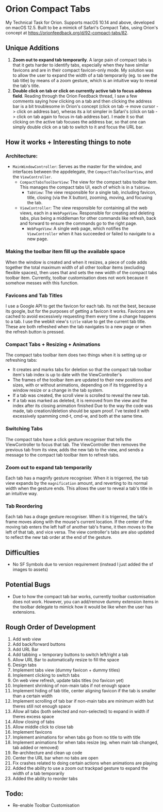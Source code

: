# Orion Compact Tabs
My Technical Task for Orion. Supports macOS 10.14 and above, developed on macOS 12.5. Built to be a mimick of Safari's Compact Tabs, using Orion's concept at https://orionfeedback.org/d/92-compact-tabs/82.

## Unique Additions
1. **Zoom out to expand tab temporarily**. A large pain of compact tabs is that it gets harder to identify tabs, especially when they have similar favicons and are in their compact favicon-only mode. My solution was to allow the user to expand the width of a tab temporarily (eg. to see the tab title) by means of a zoom gesture, which is an intuitive way to reveal the tab's title.
2. **Double click on tab or click on currently active tab to focus address field**. Reading through the Orion Feedback thread, I saw a few comments saying how clicking on a tab and then clicking the address bar is a bit troublesome in Orion's concept (click on tab -> move cursor -> click on address bar), wheras its a lot simpler in Safari's (click on tab -> click on tab again to focus in-tab address bar). I made it so that clicking on the active tab focuses the address bar, so that one can simply double click on a tab to switch to it and focus the URL bar. 

## How it works + Interesting things to note
### Architecture:
- `MainWindowController`: Serves as the master for the window, and interfaces between the appdelegate, the `CompactTabsToolbarView`, and the `ViewController`.
  - `CompactTabsToolbarView`: The view for the compact tabs toolbar item. This manages the compact tabs UI, each of which is in a `TabView`.
    - `TabView`: The view responsible for a single tab, including favicon, title, closing (via the X button), zooming, moving, and focusing the tab.
  - `ViewController`: The view responsible for containing all the web views, each in a `WebPageView`. Responsible for creating and deleting tabs, plus being a middleman for other commands like refresh, back and forward to ensure the commands go to the right page.
  	- `WebPageView`: A single web page, which notifies the `ViewController` when it has succeeded or failed to navigate to a new page.

### Making the toolbar item fill up the available space
When the window is created and when it resizes, a piece of code adds together the total maximum width of all other toolbar items (excluding flexible spaces), then uses that and sets the new width of the compact tabs toolbar item. Currently, toolbar customisation does not work because it somehow messes with this function.

### Favicons and Tab Titles
I use a Google API to get the favicon for each tab. Its not the best, because its google, but for the purposes of getting a favicon it works. Favicons are cached to avoid excessively requesting them every time a change happens to a tab. I use the webkit view's `title` value to get the current tab title. These are both refreshed when the tab navigates to a new page or when the refresh button is pressed.

### Compact Tabs + Resizing + Animations
The compact tabs toolbar item does two things when it is setting up or refreshing tabs:
- It creates and marks tabs for deletion so that the compact tab toolbar item's tab index is up to date with the ViewController's
- The frames of the toolbar item are updated to their new positions and sizes, with or without animations, depending on if its triggered by a window resize or a change in the tab system.
- If a tab was created, the scroll view is scrolled to reveal the new tab.
- If a tab was marked as deleted, it is removed from the view and the index after its closing animation finished
Due to the way the code was made, tab creation/deletion should be spam proof. I've tested it with excessively spamming cmd-t, cmd-w, and both at the same time.

### Switching Tabs
The compact tabs have a click gesture recogniser that tells the ViewController to focus that tab. The ViewController then removes the previous tab from its view, adds the new tab to the view, and sends a message to the compact tab toolbar item to refresh tabs.

### Zoom out to expand tab temporarily
Each tab has a magnify gesture recogniser. When it is trigerred, the tab view expands by the `magnification` amount, and reverting to its normal width when the gesture ends. This allows the user to reveal a tab's title in an intuitive way.

### Tab Reordering
Each tab has a drage gesture recogniser. When it is trigerred, the tab's frame moves along with the mouse's current location. If the center of the moving tab enters the left half of another tab's frame, it then moves to the left of that tab, and vice versa. The view controller's tabs are also updated to reflect the new tab order at the end of the gesture.

## Difficulties
- No SF Symbols due to version requirement (instead I just added the sf images to assets)

## Potential Bugs
- Due to how the compact tab bar works, currently toolbar customisation does not work. However, you can add/remove dummy extension items in the toolbar delegate to mimick how it would be like when the user has extensions.  

## Rough Order of Development
1. Add web view
2. Add back/forward buttons
3. Add URL Bar
4. Add tabbing + temporary buttons to switch left/right a tab
5. Allow URL Bar to automatically resize to fill the space
6. Design tabs
7. Implement tabs view (dummy favicon + dummy titles)
8. Implement clicking to switch tabs
9. On web view refresh, update tabs titles (no favicon yet)
10. Implement shrinking of non-main tabs if not enough space
11. Implement hiding of tab title, center aligning favicon if the tab is smaller than a certain width
12. Implement scrolling of tab bar if non-main tabs are minimum width but theres still not enough space
13. Allow all tabs (both selected and non-selected) to expand in width if theres excess space
14. Allow closing of tabs
15. Allow middle click to close tab
16. Implement favicons
17. Implement animations for when tabs go from no title to with title
18. Implement animations for when tabs resize (eg. when main tab changed, tab added or removed)
19. Re-architecture and clean up code
20. Center the URL bar when no tabs are open
21. Fix crashes related to doing certain actions when animations are playing
22. Added the ability to use a zoom out trackpad gesture to expand the width of a tab temporarily
23. Added the ability to reorder tabs

## Todo:
- Re-enable Toolbar Customisation
